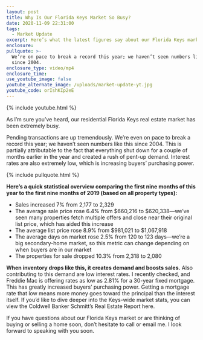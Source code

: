 ```yaml
---
layout: post
title: Why Is Our Florida Keys Market So Busy?
date: 2020-11-09 22:31:00
tags:
  - Market Update
excerpt: Here’s what the latest figures say about our Florida Keys market.
enclosure:
pullquote: >-
  We’re on pace to break a record this year; we haven’t seen numbers like this
  since 2004.
enclosure_type: video/mp4
enclosure_time:
use_youtube_image: false
youtube_alternate_image: /uploads/market-update-yt.jpg
youtube_code: orIshKIp2eE
---
```


{% include youtube.html %}

As I’m sure you’ve heard, our residential Florida Keys real estate market has been extremely busy.&nbsp;

Pending transactions are up tremendously. We’re even on pace to break a record this year; we haven’t seen numbers like this since 2004. This is partially attributable to the fact that everything shut down for a couple of months earlier in the year and created a rush of pent-up demand. Interest rates are also extremely low, which is increasing buyers’ purchasing power.

{% include pullquote.html %}

**Here’s a quick statistical overview comparing the first nine months of this year to the first nine months of 2019 (based on all property types):**

* Sales increased 7% from 2,177 to 2,329
* The average sale price rose 6.4% from $660,216 to $620,338—we’ve seen many properties fetch multiple offers and close near their original list price, which has aided this increase
* The average list price rose 8.9% from $981,021 to $1,067,918
* The average days on market rose 2.5% from 120 to 123 days—we’re a big secondary-home market, so this metric can change depending on when buyers are in our market
* The properties for sale dropped 10.3% from 2,318 to 2,080

**When inventory drops like this, it creates demand and boosts sales.** Also contributing to this demand are low interest rates. I recently checked, and Freddie Mac is offering rates as low as 2.81% for a 30-year fixed mortgage. This has greatly increased buyers’ purchasing power. Getting a mortgage rate that low means more money goes toward the principal than the interest itself. If you’d like to dive deeper into the Keys-wide market stats, you can view the Coldwell Banker Schmitt’s Real Estate Report here.&nbsp;

If you have questions about our Florida Keys market or are thinking of buying or selling a home soon, don’t hesitate to call or email me. I look forward to speaking with you soon.